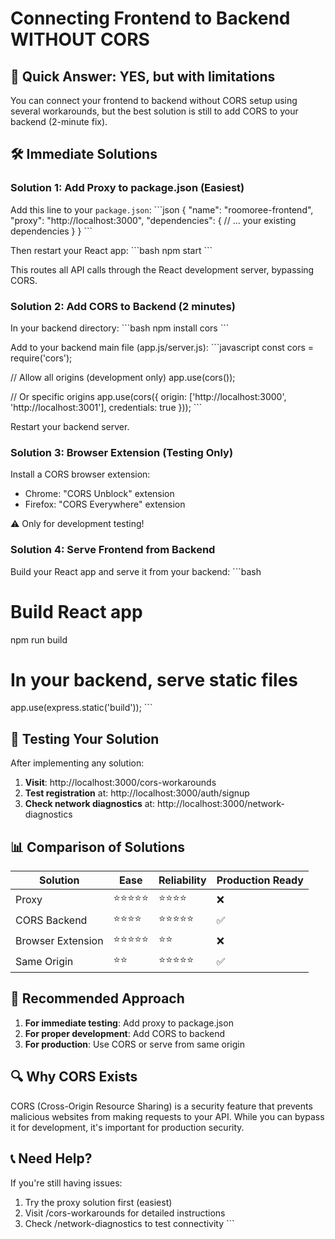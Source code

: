 # Connecting Frontend to Backend WITHOUT CORS

## 🚨 Quick Answer: YES, but with limitations

You can connect your frontend to backend without CORS setup using several workarounds, but the best solution is still to add CORS to your backend (2-minute fix).

## 🛠️ Immediate Solutions

### **Solution 1: Add Proxy to package.json (Easiest)**

Add this line to your `package.json`:
\`\`\`json
{
  "name": "roomoree-frontend",
  "proxy": "http://localhost:3000",
  "dependencies": {
    // ... your existing dependencies
  }
}
\`\`\`

Then restart your React app:
\`\`\`bash
npm start
\`\`\`

This routes all API calls through the React development server, bypassing CORS.

### **Solution 2: Add CORS to Backend (2 minutes)**

In your backend directory:
\`\`\`bash
npm install cors
\`\`\`

Add to your backend main file (app.js/server.js):
\`\`\`javascript
const cors = require('cors');

// Allow all origins (development only)
app.use(cors());

// Or specific origins
app.use(cors({
  origin: ['http://localhost:3000', 'http://localhost:3001'],
  credentials: true
}));
\`\`\`

Restart your backend server.

### **Solution 3: Browser Extension (Testing Only)**

Install a CORS browser extension:
- Chrome: "CORS Unblock" extension
- Firefox: "CORS Everywhere" extension

⚠️ Only for development testing!

### **Solution 4: Serve Frontend from Backend**

Build your React app and serve it from your backend:
\`\`\`bash
# Build React app
npm run build

# In your backend, serve static files
app.use(express.static('build'));
\`\`\`

## 🎯 Testing Your Solution

After implementing any solution:

1. **Visit**: http://localhost:3000/cors-workarounds
2. **Test registration** at: http://localhost:3000/auth/signup
3. **Check network diagnostics** at: http://localhost:3000/network-diagnostics

## 📊 Comparison of Solutions

| Solution | Ease | Reliability | Production Ready |
|----------|------|-------------|------------------|
| Proxy | ⭐⭐⭐⭐⭐ | ⭐⭐⭐⭐ | ❌ |
| CORS Backend | ⭐⭐⭐⭐ | ⭐⭐⭐⭐⭐ | ✅ |
| Browser Extension | ⭐⭐⭐⭐⭐ | ⭐⭐ | ❌ |
| Same Origin | ⭐⭐ | ⭐⭐⭐⭐⭐ | ✅ |

## 🚀 Recommended Approach

1. **For immediate testing**: Add proxy to package.json
2. **For proper development**: Add CORS to backend
3. **For production**: Use CORS or serve from same origin

## 🔍 Why CORS Exists

CORS (Cross-Origin Resource Sharing) is a security feature that prevents malicious websites from making requests to your API. While you can bypass it for development, it's important for production security.

## 📞 Need Help?

If you're still having issues:
1. Try the proxy solution first (easiest)
2. Visit /cors-workarounds for detailed instructions
3. Check /network-diagnostics to test connectivity
\`\`\`
